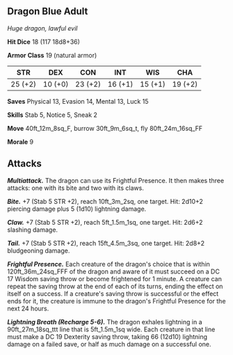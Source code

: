 ## Dragon Blue Adult

*Huge dragon, lawful evil*

**Hit Dice** 18 (117 18d8+36)

**Armor Class** 19 (natural armor)

| STR     | DEX     | CON     | INT     | WIS     | CHA     |
|---------|---------|---------|---------|---------|---------|
| 25 (+2) | 10 (+0) | 23 (+2) | 16 (+1) | 15 (+1) | 19 (+2) |

**Saves** Physical 13, Evasion 14, Mental 13, Luck 15

**Skills** Stab 5, Notice 5, Sneak 2

**Move** 40ft\_12m\_8sq\_F, burrow 30ft\_9m\_6sq\_t, fly 80ft\_24m\_16sq\_FF

**Morale** 9

## Attacks

***Multiattack.*** The dragon can use its Frightful Presence. It then makes three attacks: one with its bite and two with its claws.

***Bite.*** +7 (Stab 5 STR +2), reach 10ft\_3m\_2sq, one target. Hit: 2d10+2 piercing damage plus 5 (1d10) lightning damage.

***Claw.*** +7 (Stab 5 STR +2), reach 5ft\_1.5m\_1sq, one target. Hit: 2d6+2 slashing damage.

***Tail.*** +7 (Stab 5 STR +2), reach 15ft\_4.5m\_3sq, one target. Hit: 2d8+2 bludgeoning damage.

***Frightful Presence.*** Each creature of the dragon's choice that is within 120ft\_36m\_24sq\_FFF of the dragon and aware of it must succeed on a DC 17 Wisdom saving throw or become frightened for 1 minute. A creature can repeat the saving throw at the end of each of its turns, ending the effect on itself on a success. If a creature's saving throw is successful or the effect ends for it, the creature is immune to the dragon's Frightful Presence for the next 24 hours.

***Lightning Breath (Recharge 5-6).*** The dragon exhales lightning in a 90ft\_27m\_18sq\_ttt line that is 5ft\_1.5m\_1sq wide. Each creature in that line must make a DC 19 Dexterity saving throw, taking 66 (12d10) lightning damage on a failed save, or half as much damage on a successful one.

